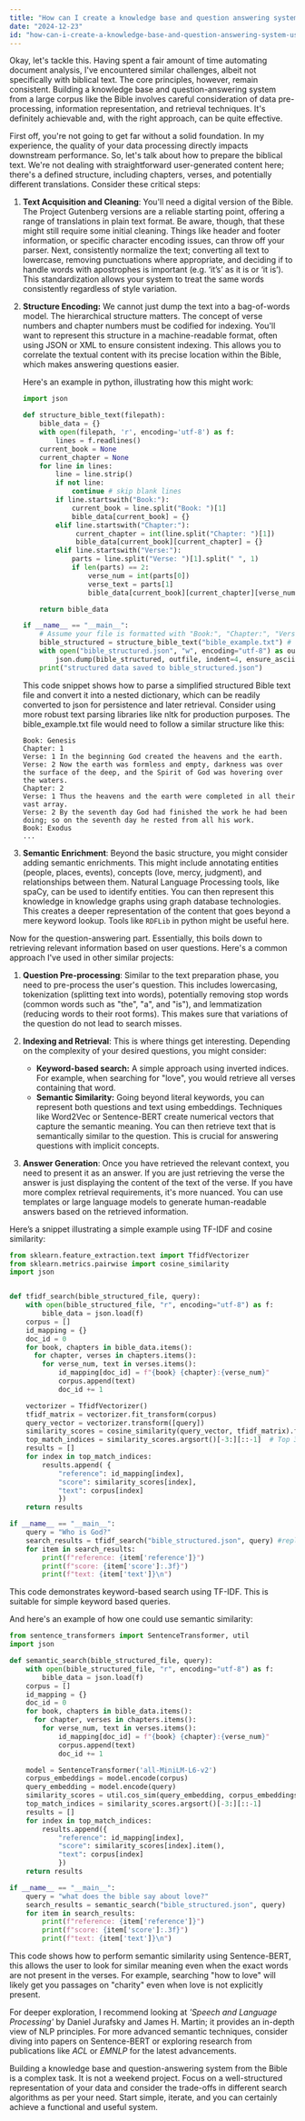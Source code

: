 ```yaml
---
title: "How can I create a knowledge base and question answering system using biblical text?"
date: "2024-12-23"
id: "how-can-i-create-a-knowledge-base-and-question-answering-system-using-biblical-text"
---
```


Okay, let's tackle this. Having spent a fair amount of time automating document analysis, I've encountered similar challenges, albeit not specifically with biblical text. The core principles, however, remain consistent. Building a knowledge base and question-answering system from a large corpus like the Bible involves careful consideration of data pre-processing, information representation, and retrieval techniques. It's definitely achievable and, with the right approach, can be quite effective.

First off, you're not going to get far without a solid foundation. In my experience, the quality of your data processing directly impacts downstream performance. So, let's talk about how to prepare the biblical text. We're not dealing with straightforward user-generated content here; there's a defined structure, including chapters, verses, and potentially different translations. Consider these critical steps:

1.  **Text Acquisition and Cleaning**: You'll need a digital version of the Bible. The Project Gutenberg versions are a reliable starting point, offering a range of translations in plain text format. Be aware, though, that these might still require some initial cleaning. Things like header and footer information, or specific character encoding issues, can throw off your parser. Next, consistently normalize the text; converting all text to lowercase, removing punctuations where appropriate, and deciding if to handle words with apostrophes is important (e.g. ‘it’s’ as it is or ‘it is’). This standardization allows your system to treat the same words consistently regardless of style variation.

2.  **Structure Encoding:** We cannot just dump the text into a bag-of-words model. The hierarchical structure matters. The concept of verse numbers and chapter numbers must be codified for indexing. You'll want to represent this structure in a machine-readable format, often using JSON or XML to ensure consistent indexing. This allows you to correlate the textual content with its precise location within the Bible, which makes answering questions easier.

    Here's an example in python, illustrating how this might work:

    ```python
    import json

    def structure_bible_text(filepath):
        bible_data = {}
        with open(filepath, 'r', encoding='utf-8') as f:
            lines = f.readlines()
        current_book = None
        current_chapter = None
        for line in lines:
            line = line.strip()
            if not line:
                continue # skip blank lines
            if line.startswith("Book:"):
                current_book = line.split("Book: ")[1]
                bible_data[current_book] = {}
            elif line.startswith("Chapter:"):
                 current_chapter = int(line.split("Chapter: ")[1])
                 bible_data[current_book][current_chapter] = {}
            elif line.startswith("Verse:"):
                parts = line.split("Verse: ")[1].split(" ", 1)
                if len(parts) == 2:
                    verse_num = int(parts[0])
                    verse_text = parts[1]
                    bible_data[current_book][current_chapter][verse_num] = verse_text

        return bible_data

    if __name__ == "__main__":
        # Assume your file is formatted with "Book:", "Chapter:", "Verse:" markers
        bible_structured = structure_bible_text("bible_example.txt") # replace with your file path
        with open("bible_structured.json", "w", encoding="utf-8") as outfile:
            json.dump(bible_structured, outfile, indent=4, ensure_ascii=False)
        print("structured data saved to bible_structured.json")

    ```

    This code snippet shows how to parse a simplified structured Bible text file and convert it into a nested dictionary, which can be readily converted to json for persistence and later retrieval. Consider using more robust text parsing libraries like nltk for production purposes. The bible\_example.txt file would need to follow a similar structure like this:
     ```
     Book: Genesis
     Chapter: 1
     Verse: 1 In the beginning God created the heavens and the earth.
     Verse: 2 Now the earth was formless and empty, darkness was over the surface of the deep, and the Spirit of God was hovering over the waters.
     Chapter: 2
     Verse: 1 Thus the heavens and the earth were completed in all their vast array.
     Verse: 2 By the seventh day God had finished the work he had been doing; so on the seventh day he rested from all his work.
     Book: Exodus
     ...
     ```

3.  **Semantic Enrichment**: Beyond the basic structure, you might consider adding semantic enrichments. This might include annotating entities (people, places, events), concepts (love, mercy, judgment), and relationships between them. Natural Language Processing tools, like spaCy, can be used to identify entities. You can then represent this knowledge in knowledge graphs using graph database technologies. This creates a deeper representation of the content that goes beyond a mere keyword lookup. Tools like `RDFLib` in python might be useful here.

Now for the question-answering part. Essentially, this boils down to retrieving relevant information based on user questions. Here's a common approach I've used in other similar projects:

1.  **Question Pre-processing**: Similar to the text preparation phase, you need to pre-process the user's question. This includes lowercasing, tokenization (splitting text into words), potentially removing stop words (common words such as "the", "a", and "is"), and lemmatization (reducing words to their root forms). This makes sure that variations of the question do not lead to search misses.

2.  **Indexing and Retrieval**: This is where things get interesting. Depending on the complexity of your desired questions, you might consider:

    *   **Keyword-based search:** A simple approach using inverted indices. For example, when searching for "love", you would retrieve all verses containing that word.
    *   **Semantic Similarity:** Going beyond literal keywords, you can represent both questions and text using embeddings. Techniques like Word2Vec or Sentence-BERT create numerical vectors that capture the semantic meaning. You can then retrieve text that is semantically similar to the question. This is crucial for answering questions with implicit concepts.

3.  **Answer Generation**: Once you have retrieved the relevant context, you need to present it as an answer. If you are just retrieving the verse the answer is just displaying the content of the text of the verse. If you have more complex retrieval requirements, it's more nuanced. You can use templates or large language models to generate human-readable answers based on the retrieved information.

Here’s a snippet illustrating a simple example using TF-IDF and cosine similarity:

```python
from sklearn.feature_extraction.text import TfidfVectorizer
from sklearn.metrics.pairwise import cosine_similarity
import json


def tfidf_search(bible_structured_file, query):
    with open(bible_structured_file, "r", encoding="utf-8") as f:
        bible_data = json.load(f)
    corpus = []
    id_mapping = {}
    doc_id = 0
    for book, chapters in bible_data.items():
      for chapter, verses in chapters.items():
        for verse_num, text in verses.items():
            id_mapping[doc_id] = f"{book} {chapter}:{verse_num}"
            corpus.append(text)
            doc_id += 1

    vectorizer = TfidfVectorizer()
    tfidf_matrix = vectorizer.fit_transform(corpus)
    query_vector = vectorizer.transform([query])
    similarity_scores = cosine_similarity(query_vector, tfidf_matrix).flatten()
    top_match_indices = similarity_scores.argsort()[-3:][::-1]  # Top 3 matches
    results = []
    for index in top_match_indices:
        results.append( {
            "reference": id_mapping[index],
            "score": similarity_scores[index],
            "text": corpus[index]
            })
    return results

if __name__ == "__main__":
    query = "Who is God?"
    search_results = tfidf_search("bible_structured.json", query) #replace with the created json path
    for item in search_results:
        print(f"reference: {item['reference']}")
        print(f"score: {item['score']:.3f}")
        print(f"text: {item['text']}\n")

```

This code demonstrates keyword-based search using TF-IDF. This is suitable for simple keyword based queries.

And here's an example of how one could use semantic similarity:

```python
from sentence_transformers import SentenceTransformer, util
import json

def semantic_search(bible_structured_file, query):
    with open(bible_structured_file, "r", encoding="utf-8") as f:
        bible_data = json.load(f)
    corpus = []
    id_mapping = {}
    doc_id = 0
    for book, chapters in bible_data.items():
      for chapter, verses in chapters.items():
        for verse_num, text in verses.items():
            id_mapping[doc_id] = f"{book} {chapter}:{verse_num}"
            corpus.append(text)
            doc_id += 1

    model = SentenceTransformer('all-MiniLM-L6-v2')
    corpus_embeddings = model.encode(corpus)
    query_embedding = model.encode(query)
    similarity_scores = util.cos_sim(query_embedding, corpus_embeddings)[0]
    top_match_indices = similarity_scores.argsort()[-3:][::-1]
    results = []
    for index in top_match_indices:
        results.append({
            "reference": id_mapping[index],
            "score": similarity_scores[index].item(),
            "text": corpus[index]
            })
    return results

if __name__ == "__main__":
    query = "what does the bible say about love?"
    search_results = semantic_search("bible_structured.json", query)
    for item in search_results:
        print(f"reference: {item['reference']}")
        print(f"score: {item['score']:.3f}")
        print(f"text: {item['text']}\n")

```

This code shows how to perform semantic similarity using Sentence-BERT, this allows the user to look for similar meaning even when the exact words are not present in the verses. For example, searching "how to love" will likely get you passages on "charity" even when love is not explicitly present.

For deeper exploration, I recommend looking at *'Speech and Language Processing'* by Daniel Jurafsky and James H. Martin; it provides an in-depth view of NLP principles. For more advanced semantic techniques, consider diving into papers on Sentence-BERT or exploring research from publications like *ACL* or *EMNLP* for the latest advancements.

Building a knowledge base and question-answering system from the Bible is a complex task. It is not a weekend project. Focus on a well-structured representation of your data and consider the trade-offs in different search algorithms as per your need. Start simple, iterate, and you can certainly achieve a functional and useful system.
